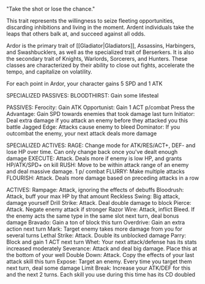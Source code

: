"Take the shot or lose the chance."

This trait represents the willingness to seize fleeting opportunities, discarding inhibitions and living in the moment. Ardent individuals take the leaps that others balk at, and succeed against all odds.

Ardor is the primary trait of [[Gladiator|Gladiators]], Assassins, Harbingers, and Swashbucklers, as well as the specialized trait of Berserkers. It is also the secondary trait of Knights, Warlords, Sorcerers, and Hunters. These classes are characterized by their ability to close out fights, accelerate the tempo, and capitalize on volatility.

For each point in Ardor, your character gains 5 SPD and 1 ATK

SPECIALIZED PASSIVES:
BLOODTHIRST: Gain some lifesteal

PASSIVES:
Ferocity: Gain ATK
Opportunist: Gain 1 ACT p/combat
Press the Advantage: Gain SPD towards enemies that took damage last turn
Initiator: Deal extra damage if you attack an enemy before they attacked you this battle
Jagged Edge: Attacks cause enemy to bleed
Dominator: If you outcombat the enemy, your next attack deals more damage

SPECIALIZED ACTIVES:
RAGE: Change mode for ATK/RES/ACT+, DEF- and lose HP over time. Can only change back once you've dealt enough damage
EXECUTE: Attack. Deals more if enemy is low HP, and grants HP/ATK/SPD+ on kill
RUSH: Move to be within attack range of an enemy and deal massive damage. 1 p/ combat
FLURRY: Make multiple attacks
FLOURISH: Attack. Deals more damage based on preceding attacks in a row

ACTIVES:
Rampage: Attack, ignoring the effects of debuffs
Bloodrush: Attack, buff your max HP by that amount
Reckless Swing: Big attack, damage yourself
Drill Strike: Attack. Deal double damage to block
Pierce: Attack. Negate enemy attack if stronger
Razor Wire: Attack, inflict Bleed. If the enemy acts the same type in the same slot next turn, deal bonus damage
Bravado: Gain a ton of block this turn
Overdrive: Gain an extra action next turn
Mark: Target enemy takes more damage from you for several turns
Lethal Strike: Attack. Double its unblocked damage
Parry: Block and gain 1 ACT next turn
Whet: Your next attack/defense has its stats increased moderately
Severance: Attack and deal big damage. Place this at the bottom of your well
Double Down: Attack. Copy the effects of your last attack skill this turn
Expose: Target an enemy. Every time you target them next turn, deal some damage
Limit Break: Increase your ATK/DEF for this and the next 2 turns. Each skill you use during this time has its CD doubled